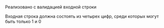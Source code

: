 Реализовано с валидацией входной строки

Входная строка должна состоять из четырех цифр, среди которых могут быть только 1 и 0

